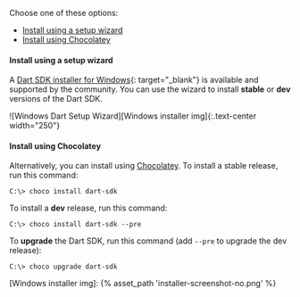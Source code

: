 Choose one of these options:

* [Install using a setup wizard](#install-using-a-setup-wizard)
* [Install using Chocolatey](#install-using-chocolatey)

#### Install using a setup wizard

A [Dart SDK installer for Windows][]{: target="_blank"} is available and
supported by the community. You can use the wizard to install **stable** or
**dev** versions of the Dart SDK.

![Windows Dart Setup Wizard][Windows installer img]{:.text-center width="250"}

#### Install using Chocolatey

Alternatively, you can install using [Chocolatey][].
To install a stable release, run this command:

```terminal
C:\> choco install dart-sdk
```

To install a **dev** release, run this command:

```terminal
C:\> choco install dart-sdk --pre
```

To **upgrade** the Dart SDK, run this command
(add `--pre` to upgrade the dev release):

```terminal
C:\> choco upgrade dart-sdk
```

[Chocolatey]: https://chocolatey.org
[Dart SDK installer for Windows]: http://www.gekorm.com/dart-windows
[Windows installer img]: {% asset_path 'installer-screenshot-no.png' %}
